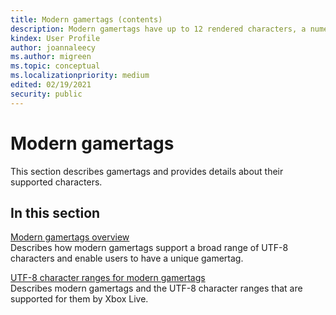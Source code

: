 ```yaml
---
title: Modern gamertags (contents)
description: Modern gamertags have up to 12 rendered characters, a numerical suffix (in some cases), and support for more Unicode characters.
kindex: User Profile
author: joannaleecy
ms.author: migreen
ms.topic: conceptual
ms.localizationpriority: medium
edited: 02/19/2021
security: public
---
```


# Modern gamertags

This section describes gamertags and provides details about their supported characters.

## In this section  
  
[Modern gamertags overview](live-modern-gamertags-overview.md)  
Describes how modern gamertags support a broad range of UTF-8 characters and enable users to have a unique gamertag.  
  
[UTF-8 character ranges for modern gamertags](live-modern-gamertags-unicode.md)  
Describes modern gamertags and the UTF-8 character ranges that are supported for them by Xbox Live.  
  

